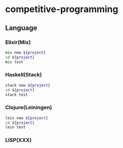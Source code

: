 # competitive-programming

## Language
### Elixir(Mix)
```bash
mix new ${project}
cd ${project}
mix test
```

### Haskell(Stack)
```bash
stack new ${project}
cd ${project}
stack test
```

### Clojure(Leiningen)
```bash
lein new ${project}
cd ${project}
lein test
```

### LISP(XXX)